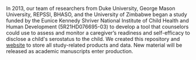 In 2013, our team of researchers from Duke University, George Mason University, REPSSI, BHASO, and the University of Zimbabwe began a study funded by the Eunice Kennedy Shriver National Institute of Child Health and Human Development (5R21HD076695-03) to develop a tool that counselors could use to assess and monitor a caregiver’s readiness and self-efficacy to disclose a child's serostatus to the child. We created this repository and [website](https://ericpgreen.github.io/r2d2/index.html) to store all study-related products and data. New material will be released as academic manuscripts enter production.
